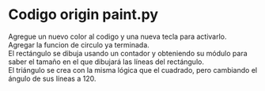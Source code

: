 # Codigo origin paint.py
Agregue un nuevo color al codigo y una nueva tecla para activarlo.\
Agregar la funcion de circulo ya terminada.\
El rectángulo se dibuja usando un contador y obteniendo su módulo para saber el tamaño en el que dibujará las líneas del rectángulo.\
El triángulo se crea con la misma lógica que el cuadrado, pero cambiando el ángulo de sus líneas a 120.
